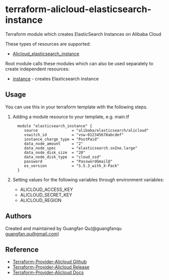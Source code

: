 # terraform-alicloud-elasticsearch-instance
Terraform module which creates ElasticSearch Instances on Alibaba Cloud

These types of resources are supported:

* [Alicloud_elasticsearch_instance](https://www.terraform.io/docs/providers/alicloud/r/elasticsearch.html)

Root module calls these modules which can also be used separately to create independent resources:

* [instance](https://github.com/terraform-alicloud-modules/terraform-alicloud-elasticsearch-instance/tree/master/modules/instance) - creates Elasticsearch instance

Usage
-----
You can use this in your terraform template with the following steps.

1. Adding a module resource to your template, e.g. main.tf

         module "elasticsearch_instance" {
            source               = "alibaba/elasticsearch/alicloud"
            vswitch_id           = "vsw-012345678abcdef"
            instance_charge_type = "PostPaid"
            data_node_amount     = "2"
            data_node_spec       = "elasticsearch.sn2ne.large"
            data_node_disk_size  = "20"
            data_node_disk_type  = "cloud_ssd"
            password             = "PasswordGmail@"
            es_version           = "5.5.3_with_X-Pack"
         }

2. Setting values for the following variables through environment variables:

    - ALICLOUD_ACCESS_KEY
    - ALICLOUD_SECRET_KEY
    - ALICLOUD_REGION

Authors
-------
Created and maintained by Guangfan Qu(@guangfanqu guangfan.qu@gmail.com)

Reference
---------
* [Terraform-Provider-Alicloud Github](https://github.com/terraform-providers/terraform-provider-alicloud)
* [Terraform-Provider-Alicloud Release](https://releases.hashicorp.com/terraform-provider-alicloud/)
* [Terraform-Provider-Alicloud Docs](https://www.terraform.io/docs/providers/alicloud/index.html)